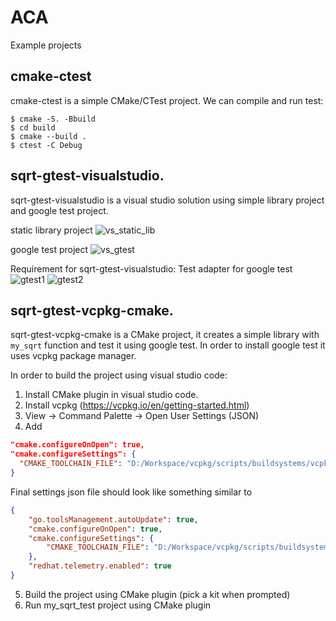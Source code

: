 # ACA
Example projects

## cmake-ctest
cmake-ctest is a simple CMake/CTest project.
We can compile and run test:
```
$ cmake -S. -Bbuild
$ cd build
$ cmake --build .
$ ctest -C Debug
```

## sqrt-gtest-visualstudio.
sqrt-gtest-visualstudio is a visual studio solution using simple library project and google test project.

static library project
![vs_static_lib](https://user-images.githubusercontent.com/4984553/210807895-225b4470-f878-47ce-a385-6fdbc25f565c.jpg)

google test project
![vs_gtest](https://user-images.githubusercontent.com/4984553/210807233-4df67273-d328-45db-b6b2-304eb2fa3b6b.jpg)

Requirement for sqrt-gtest-visualstudio: Test adapter for google test
![gtest1](https://user-images.githubusercontent.com/4984553/210808406-b0a4aa59-d83a-444a-bff6-50c97ccdbe2c.jpg)
![gtest2](https://user-images.githubusercontent.com/4984553/210808423-07f14cd9-e597-4136-aa16-e2e6f0851db9.jpg)

## sqrt-gtest-vcpkg-cmake.
sqrt-gtest-vcpkg-cmake is a CMake project, it creates a simple library with `my_sqrt` function and test it using google test. In order to install google test it uses vcpkg package manager.

In order to build the project using visual studio code:
1. Install CMake plugin in visual studio code.
2. Install vcpkg (https://vcpkg.io/en/getting-started.html)
3. View -> Command Palette -> Open User Settings (JSON)
4. Add
```JSON
"cmake.configureOnOpen": true,
"cmake.configureSettings": {
  "CMAKE_TOOLCHAIN_FILE": "D:/Workspace/vcpkg/scripts/buildsystems/vcpkg.cmake"
}
```
Final settings json file should look like something similar to 
```JSON
{
    "go.toolsManagement.autoUpdate": true,
    "cmake.configureOnOpen": true,
    "cmake.configureSettings": {
        "CMAKE_TOOLCHAIN_FILE": "D:/Workspace/vcpkg/scripts/buildsystems/vcpkg.cmake"
    },
    "redhat.telemetry.enabled": true
}
```
5. Build the project using CMake plugin (pick a kit when prompted)
6. Run my_sqrt_test project using CMake plugin
